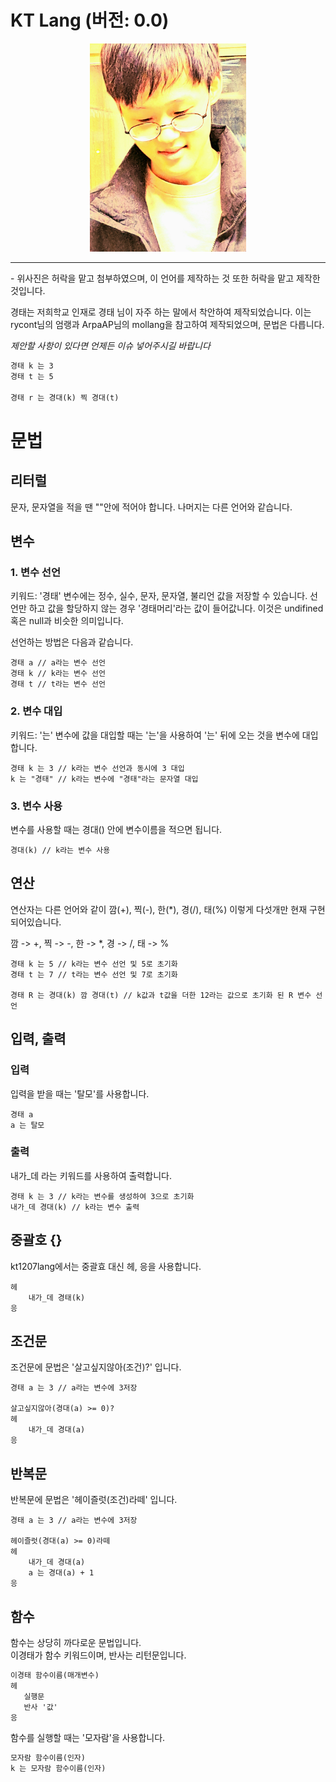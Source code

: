 # KT Lang (버전: 0.0)

<div align="center">
    <img src="./kt.jpeg" width="250px" />   
</div>

<hr />
- 위사진은 허락을 맡고 첨부하였으며, 이 언어를 제작하는 것 또한 허락을 맡고 제작한것입니다.

경태는 저희학교 인재로 경태 님이 자주 하는 말에서 착안하여 제작되었습니다. 이는 rycont님의 엄랭과 ArpaAP님의 mollang을 참고하여 제작되었으며, 문법은 다릅니다.

_제안할 사항이 있다면 언제든 이슈 넣어주시길 바랍니다_

```txt
경태 k 는 3
경태 t 는 5

경태 r 는 경대(k) 찍 경대(t)
```

# 문법

## 리터럴

문자, 문자열을 적을 땐 ""안에 적어야 합니다.
나머지는 다른 언어와 같습니다.

## 변수

### 1. 변수 선언

키워드: '경태'
변수에는 정수, 실수, 문자, 문자열, 불리언 값을 저장할 수 있습니다.
선언만 하고 값을 할당하지 않는 경우 '경태머리'라는 값이 들어값니다. 이것은 undifined 혹은 null과 비슷한 의미입니다.

선언하는 방법은 다음과 같습니다.

    경태 a // a라는 변수 선언
    경태 k // k라는 변수 선언
    경태 t // t라는 변수 선언

### 2. 변수 대입

키워드: '는'
변수에 값을 대입할 때는 '는'을 사용하여 '는' 뒤에 오는 것을 변수에 대입합니다.

    경태 k 는 3 // k라는 변수 선언과 동시에 3 대입
    k 는 "경태" // k라는 변수에 "경태"라는 문자열 대입

### 3. 변수 사용

변수를 사용할 때는 경대() 안에 변수이름을 적으면 됩니다.

    경대(k) // k라는 변수 사용

## 연산

연산자는 다른 언어와 같이 깜(+), 찍(-), 한(\*), 경(/), 태(%) 이렇게 다섯개만 현재 구현되어있습니다.

깜 -> +, 찍 -> -, 한 -> \*, 경 -> /, 태 -> %

    경태 k 는 5 // k라는 변수 선언 및 5로 초기화
    경태 t 는 7 // t라는 변수 선언 및 7로 초기화

    경태 R 는 경대(k) 깜 경대(t) // k값과 t값을 더한 12라는 값으로 초기화 된 R 변수 선언

## 입력, 출력

### 입력

입력을 받을 때는 '탈모'를 사용합니다.

    경태 a
    a 는 탈모

### 출력

내가\_데 라는 키워드를 사용하여 출력합니다.

    경태 k 는 3 // k라는 변수를 생성하여 3으로 초기화
    내가_데 경대(k) // k라는 변수 출력

## 중괄호 {}

kt1207lang에서는 중괄효 대신 헤, 응을 사용합니다.

    헤
        내가_데 경태(k)
    응

## 조건문

조건문에 문법은 '살고싶지않아(조건)?' 입니다.

    경태 a 는 3 // a라는 변수에 3저장

    살고싶지않아(경대(a) >= 0)?
    헤
        내가_데 경대(a)
    응

## 반복문

반복문에 문법은 '헤이즐럿(조건)라떼' 입니다.

    경태 a 는 3 // a라는 변수에 3저장

    헤이즐럿(경대(a) >= 0)라떼
    헤
        내가_데 경대(a)
        a 는 경대(a) + 1
    응

## 함수

함수는 상당히 까다로운 문법입니다.  
이경태가 함수 키워드이며, 반사는 리턴문입니다.

```txt
이경태 함수이름(매개변수)
헤
   실행문
   반사 '값'
응
```

함수를 실행할 때는 '모자람'을 사용합니다.

```txt
모자람 함수이름(인자)
k 는 모자람 함수이름(인자)
```
